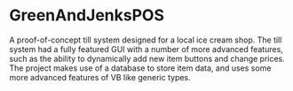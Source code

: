 # GreenAndJenksPOS

A proof-of-concept till system designed for a local ice cream shop. The till system had a fully featured GUI with a number of more advanced features, such as the ability to dynamically add new item buttons and change prices. The project makes use of a database to store item data, and uses some more advanced features of VB like generic types.
